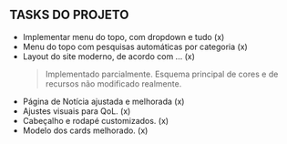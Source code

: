 

## TASKS DO PROJETO

- Implementar menu do topo, com dropdown e tudo         (x)
- Menu do topo com pesquisas automáticas por categoria  (x)
- Layout do site moderno, de acordo com ...             (x)
  > Implementado parcialmente.
  > Esquema principal de cores e de recursos não modificado realmente.
- Página de Notícia ajustada e melhorada                (x)
- Ajustes visuais para QoL.                             (x)
- Cabeçalho e rodapé customizados.                      (x)
- Modelo dos cards melhorado.                           (x)
